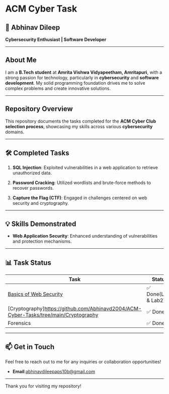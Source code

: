 # ACM Cyber Task

## 👤 Abhinav Dileep

**Cybersecurity Enthusiast | Software Developer**

---

## About Me

I am a **B.Tech student** at **Amrita Vishwa Vidyapeetham, Amritapuri**, with a strong passion for technology, particularly in **cybersecurity** and **software development**. My solid programming foundation drives me to solve complex problems and create innovative solutions.

---

## Repository Overview

This repository documents the tasks completed for the **ACM Cyber Club selection process**, showcasing my skills across various **cybersecurity** domains.

---

## 🛠️ Completed Tasks

1. **SQL Injection**: Exploited vulnerabilities in a web application to retrieve unauthorized data.
   
2. **Password Cracking**: Utilized wordlists and brute-force methods to recover passwords.

3. **Capture the Flag (CTF)**: Engaged in challenges centered on web security and cryptography.

---

## 💡 Skills Demonstrated

- **Web Application Security**: Enhanced understanding of vulnerabilities and protection mechanisms.

---

## 📊 Task Status

|       Task             |   Status           |
|------------------------|--------------------|
| [Basics of Web Security](https://github.com/Abhinavd2004/ACM-Cyber-Tasks/tree/main/Basics%20of%20Web%20security) |✅ Done(Lab1 & Lab2)|
| [Cryptography]https://github.com/Abhinavd2004/ACM-Cyber-Tasks/tree/main/Cryptography| ✅ Done            |
| Forensics              |✅ Done             |

---

## 📫 Get in Touch

Feel free to reach out to me for any inquiries or collaboration opportunities!

- **Email**:abhinavdileepaps10b@gmail.com
---

Thank you for visiting my repository!

